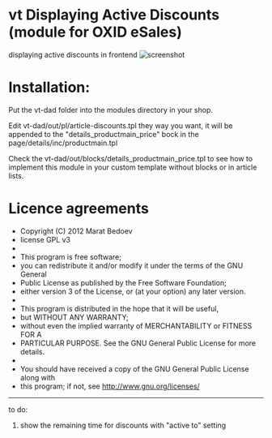 vt Displaying Active Discounts (module for OXID eSales)
====================
displaying active discounts in frontend
![screenshot](https://raw.github.com/vanilla-thunder/vt-dad/master/screenshot.jpg)


Installation:
====================
Put the vt-dad folder into the modules directory in your shop.

Edit vt-dad/out/pl/article-discounts.tpl they way you want, it will be appended to the "details_productmain_price" bock in the page/details/inc/productmain.tpl

Check the vt-dad/out/blocks/details_productmain_price.tpl to see how to implement this module in your custom template without blocks or in article lists.


Licence agreements
====================
 * Copyright (C) 2012  Marat Bedoev
 * license GPL v3
 * 
 * This program is free software;
 * you can redistribute it and/or modify it under the terms of the GNU General
 * Public License as published by the Free Software Foundation;
 * either version 3 of the License, or (at your option) any later version.
 * 
 * This program is distributed in the hope that it will be useful,
 * but WITHOUT ANY WARRANTY;
 * without even the implied warranty of MERCHANTABILITY or FITNESS FOR A
 * PARTICULAR PURPOSE. See the GNU General Public License for more details.
 * 
 * You should have received a copy of the GNU General Public License along with
 * this program; if not, see <http://www.gnu.org/licenses/>

_______________________________________________
to do:
1. show the remaining time for discounts with "active to" setting
 